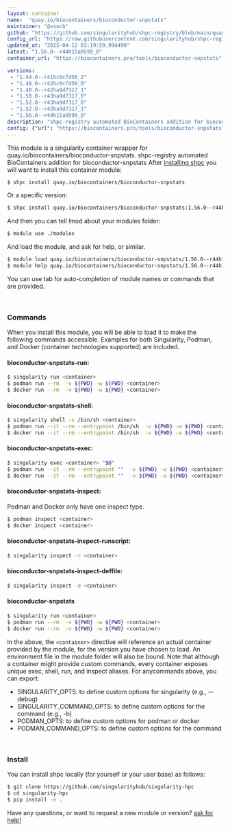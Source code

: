 ```yaml
---
layout: container
name:  "quay.io/biocontainers/bioconductor-snpstats"
maintainer: "@vsoch"
github: "https://github.com/singularityhub/shpc-registry/blob/main/quay.io/biocontainers/bioconductor-snpstats/container.yaml"
config_url: "https://raw.githubusercontent.com/singularityhub/shpc-registry/main/quay.io/biocontainers/bioconductor-snpstats/container.yaml"
updated_at: "2025-04-12 03:19:59.994490"
latest: "1.56.0--r44h15a9599_0"
container_url: "https://biocontainers.pro/tools/bioconductor-snpstats"

versions:
 - "1.44.0--r41hc0cfd56_2"
 - "1.48.0--r42hc0cfd56_0"
 - "1.48.0--r42ha9d7317_1"
 - "1.50.0--r43ha9d7317_0"
 - "1.52.0--r43ha9d7317_0"
 - "1.52.0--r43ha9d7317_1"
 - "1.56.0--r44h15a9599_0"
description: "shpc-registry automated BioContainers addition for bioconductor-snpstats"
config: {"url": "https://biocontainers.pro/tools/bioconductor-snpstats", "maintainer": "@vsoch", "description": "shpc-registry automated BioContainers addition for bioconductor-snpstats", "latest": {"1.56.0--r44h15a9599_0": "sha256:b527ed0df78e61a9cb740daa886603a0d74a09b3e1bbc77ce283b333e815a93e"}, "tags": {"1.44.0--r41hc0cfd56_2": "sha256:41d9269ca37c23bbba4b5ad85dc68bb4f395902566bad603d948ea9d1d2a69a9", "1.48.0--r42hc0cfd56_0": "sha256:a085b431035477dbb3558aac77026cb54931a464717f9de5056fb472c8947e3c", "1.48.0--r42ha9d7317_1": "sha256:bd7ea33b3c71f64536c88c34084e8c302a849adc04c6b92b53fb0b6f6584b5e5", "1.50.0--r43ha9d7317_0": "sha256:bd8688f21f235eb7033ab828cbf37f4d21567f5c62a30b34a52ae5ed79809fb9", "1.52.0--r43ha9d7317_0": "sha256:4126319a5353e9f2ac90309c51eb88558d0ca9913bcb0cd4d4effd829e49d43b", "1.52.0--r43ha9d7317_1": "sha256:06863a948642966c4e839b9f1b6a39f57b4d5ea043e79d9894e278a05382e7f8", "1.56.0--r44h15a9599_0": "sha256:b527ed0df78e61a9cb740daa886603a0d74a09b3e1bbc77ce283b333e815a93e"}, "docker": "quay.io/biocontainers/bioconductor-snpstats"}
---
```


This module is a singularity container wrapper for quay.io/biocontainers/bioconductor-snpstats.
shpc-registry automated BioContainers addition for bioconductor-snpstats
After [installing shpc](#install) you will want to install this container module:


```bash
$ shpc install quay.io/biocontainers/bioconductor-snpstats
```

Or a specific version:

```bash
$ shpc install quay.io/biocontainers/bioconductor-snpstats:1.56.0--r44h15a9599_0
```

And then you can tell lmod about your modules folder:

```bash
$ module use ./modules
```

And load the module, and ask for help, or similar.

```bash
$ module load quay.io/biocontainers/bioconductor-snpstats/1.56.0--r44h15a9599_0
$ module help quay.io/biocontainers/bioconductor-snpstats/1.56.0--r44h15a9599_0
```

You can use tab for auto-completion of module names or commands that are provided.

<br>

### Commands

When you install this module, you will be able to load it to make the following commands accessible.
Examples for both Singularity, Podman, and Docker (container technologies supported) are included.

#### bioconductor-snpstats-run:

```bash
$ singularity run <container>
$ podman run --rm  -v ${PWD} -w ${PWD} <container>
$ docker run --rm  -v ${PWD} -w ${PWD} <container>
```

#### bioconductor-snpstats-shell:

```bash
$ singularity shell -s /bin/sh <container>
$ podman run --it --rm --entrypoint /bin/sh  -v ${PWD} -w ${PWD} <container>
$ docker run --it --rm --entrypoint /bin/sh  -v ${PWD} -w ${PWD} <container>
```

#### bioconductor-snpstats-exec:

```bash
$ singularity exec <container> "$@"
$ podman run --it --rm --entrypoint ""  -v ${PWD} -w ${PWD} <container> "$@"
$ docker run --it --rm --entrypoint ""  -v ${PWD} -w ${PWD} <container> "$@"
```

#### bioconductor-snpstats-inspect:

Podman and Docker only have one inspect type.

```bash
$ podman inspect <container>
$ docker inspect <container>
```

#### bioconductor-snpstats-inspect-runscript:

```bash
$ singularity inspect -r <container>
```

#### bioconductor-snpstats-inspect-deffile:

```bash
$ singularity inspect -d <container>
```



#### bioconductor-snpstats

```bash
$ singularity run <container>
$ podman run --rm  -v ${PWD} -w ${PWD} <container>
$ docker run --rm  -v ${PWD} -w ${PWD} <container>
```


In the above, the `<container>` directive will reference an actual container provided
by the module, for the version you have chosen to load. An environment file in the
module folder will also be bound. Note that although a container
might provide custom commands, every container exposes unique exec, shell, run, and
inspect aliases. For anycommands above, you can export:

 - SINGULARITY_OPTS: to define custom options for singularity (e.g., --debug)
 - SINGULARITY_COMMAND_OPTS: to define custom options for the command (e.g., -b)
 - PODMAN_OPTS: to define custom options for podman or docker
 - PODMAN_COMMAND_OPTS: to define custom options for the command

<br>

### Install

You can install shpc locally (for yourself or your user base) as follows:

```bash
$ git clone https://github.com/singularityhub/singularity-hpc
$ cd singularity-hpc
$ pip install -e .
```

Have any questions, or want to request a new module or version? [ask for help!](https://github.com/singularityhub/singularity-hpc/issues)